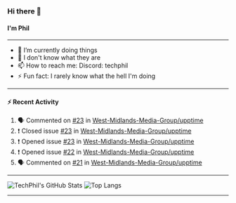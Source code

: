 ### Hi there 👋
#### I'm Phil

---

- 🔭 I’m currently doing things
- 🌱 I don't know what they are
- 📫 How to reach me: Discord: techphil
- ⚡ Fun fact: I rarely know what the hell I'm doing

---

#### ⚡ Recent Activity
<!--START_SECTION:activity-->
1. 🗣 Commented on [#23](https://github.com//West-Midlands-Media-Group/upptime/issues/23) in [West-Midlands-Media-Group/upptime](https://github.com//West-Midlands-Media-Group/upptime)
2. ❗️ Closed issue [#23](https://github.com//West-Midlands-Media-Group/upptime/issues/23) in [West-Midlands-Media-Group/upptime](https://github.com//West-Midlands-Media-Group/upptime)
3. ❗️ Opened issue [#23](https://github.com//West-Midlands-Media-Group/upptime/issues/23) in [West-Midlands-Media-Group/upptime](https://github.com//West-Midlands-Media-Group/upptime)
4. ❗️ Opened issue [#22](https://github.com//West-Midlands-Media-Group/upptime/issues/22) in [West-Midlands-Media-Group/upptime](https://github.com//West-Midlands-Media-Group/upptime)
5. 🗣 Commented on [#21](https://github.com//West-Midlands-Media-Group/upptime/issues/21) in [West-Midlands-Media-Group/upptime](https://github.com//West-Midlands-Media-Group/upptime)
<!--END_SECTION:activity-->

---

![TechPhil's GitHub Stats](https://github-readme-stats.vercel.app/api?username=techphil&count_private=true)
![Top Langs](https://github-readme-stats.vercel.app/api/top-langs/?username=techphil)

---

